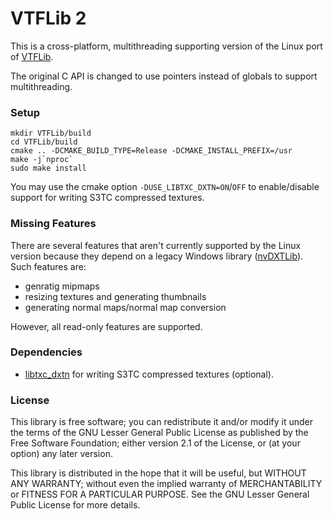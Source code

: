 VTFLib 2
======

This is a cross-platform, multithreading supporting version of the Linux port of [VTFLib](http://nemesis.thewavelength.net/index.php?c=149).

The original C API is changed to use pointers instead of globals to support multithreading.

### Setup

	mkdir VTFLib/build
	cd VTFLib/build
	cmake .. -DCMAKE_BUILD_TYPE=Release -DCMAKE_INSTALL_PREFIX=/usr
	make -j`nproc`
	sudo make install

You may use the cmake option `-DUSE_LIBTXC_DXTN=ON`/`OFF` to enable/disable
support for writing S3TC compressed textures.

### Missing Features

There are several features that aren't currently supported by the Linux
version because they depend on a legacy Windows library
([nvDXTLib](http://developer.nvidia.com/object/dds_utilities_legacy.html)).
Such features are:

 * genratig mipmaps
 * resizing textures and generating thumbnails
 * generating normal maps/normal map conversion

However, all read-only features are supported.

### Dependencies

 * [libtxc\_dxtn](http://cgit.freedesktop.org/~mareko/libtxc_dxtn/) for writing S3TC
   compressed textures (optional).

### License

This library is free software; you can redistribute it and/or
modify it under the terms of the GNU Lesser General Public
License as published by the Free Software Foundation; either
version 2.1 of the License, or (at your option) any later version.

This library is distributed in the hope that it will be useful,
but WITHOUT ANY WARRANTY; without even the implied warranty of
MERCHANTABILITY or FITNESS FOR A PARTICULAR PURPOSE.  See the GNU
Lesser General Public License for more details.
